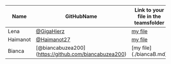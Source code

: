 | Name | GitHubName                                 | Link to your file in the teamsfolder |
| ---- | ------------------------------------------ | ------------------------------------ |
| Lena | [@GigaHierz](https://github.com/GigaHierz) | [my file ](./lena.md)                |
| Haimanot | [@Haimanot27](https://github.com/Haimanot27) | [my file ](./Haimanot.md)
|Bianca| [@biancabuzea200] (https://github.com/biancabuzea200) | [my file] (./biancaB.md)